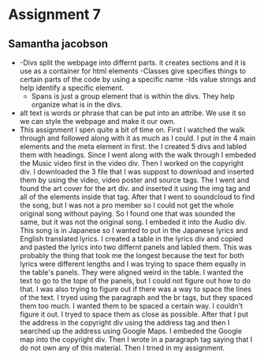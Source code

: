 # Assignment 7
## Samantha jacobson


-
  -Divs split the webpage into differnt parts.  it creates sections and it is use as a container for html elements
  -Classes give specifies things to certain parts of the code by using a specific name
  -Ids value strings and help identify a specific element.
  - Spans is just a group element that is within the divs. They help organize what is in the divs.
- alt text is words or phrase that can be put into an attribe. We use it so we can style the webpage and make it our own.
- This assignment I spen quite a bit of time on. First I watched the walk through and followed along with it as much as I could. I put in the 4 main elements and the meta element in first. the I created 5 divs and labled them with headings. Since I went along with the walk through I embeded the Music video first in the video div. Then I worked on the copyright div. I downloaded the 3 file that I was suppost to download and inserted them by using the video, video poster and source tags. The I went and found the art cover for the art div. and inserted it using the img tag and all of the elements inside that tag. After that I went to soundcloud to find the song, but I was not a pro member so I could not get the whole original song without paying. So I found one that was sounded the same, but it was not the original song. I embeded it into the Audio div. This song is in Japanese so I wanted to put in the Japanese lyrics and English translated lyrics. I created a table in the lyrics div and copied and pasted the lyrics into two differnt panels and labled them. This was probably the thing that took me the longest because the text for both lyrics were different lengths and I was trying to space them equally in the table's panels. They were aligned weird in the table. I wanted the text to go to the tope of the panels, but I could not figure out how to do that. I was also trying to figure out if there was a way to space the lines of the text. I tryed using the paragraph and the br tags, but they spaced them too much. I wanted them to be spaced a certain way. I couldn't figure it out. I tryed to space them as close as possible. After that I put the address in the copyright div using the address tag and then I searched up the address using Google Maps. I embeded the Google map into the copyright div. Then I wrote in a paragraph tag saying that I do not own any of this material. Then I trned in my assignment.
